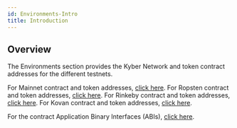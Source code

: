 ```yaml
---
id: Environments-Intro
title: Introduction
---
```

## Overview
The Environments section provides the Kyber Network and token contract addresses for the different testnets.

For Mainnet contract and token addresses, [click here](environments-mainnet.md).
For Ropsten contract and token addresses, [click here](environments-ropsten.md).
For Rinkeby contract and token addresses, [click here](environments-rinkeby.md).
For Kovan contract and token addresses, [click here](environments-kovan.md).

For the contract Application Binary Interfaces (ABIs), [click here](references-abi.md).
